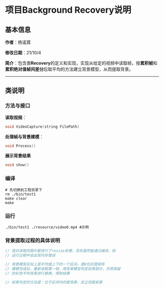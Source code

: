 # 项目Background Recovery说明

## 基本信息

**作者**：杨诺萁

**修改日期**：21/10/4

**简介**：包含类**Recovery**的定义和实现，实现从给定的视频中读取帧，按**累积帧**和**累积绝对值帧间差分**后取平均的方法建立背景模型，从而提取背景。

***

## 类说明

### 方法与接口

**读取视频**：

```C++
void VideoCapture(string FilePath)
```

**处理帧与背景建模**：

```C++
void Process()
```

**展示背景结果**

```C++
void show()
```

### 编译

```shell
# 先切换到工程目录下
rm ./bin/test1
make clear
make
```

### 运行

```shell
./bin/test1 ./resource/video0.mp4 #示例
```

### 背景提取过程的具体说明

```C++
// 我对读取的图片都进行了resize处理，否则虽然能通过编译，但
// 运行过程中会出现内存错误

// 背景模型实际上是平均值上下的一个区间，是8位灰度矩阵
// 建模完成后，重新读取第一帧，用背景模型判定前景部分，并用保留
// 的彩色平均背景进行替换，得到结果

// 前景判定的方法是：位于区间内的是背景，反之则是前景
```



